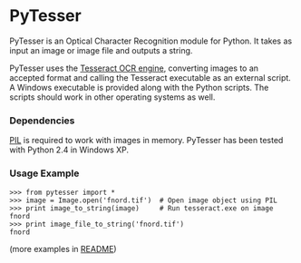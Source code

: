 # PyTesser #

PyTesser is an Optical Character Recognition module for Python.  It takes as input an image or image file and outputs a string.

PyTesser uses the [Tesseract OCR engine](http://code.google.com/p/tesseract-ocr/), converting images to an accepted format and calling the Tesseract executable as an external script.  A Windows executable is provided along with the Python scripts.  The scripts should work in other operating systems as well.

### Dependencies ###

[PIL](http://www.pythonware.com/products/pil/) is required to work with images in memory.  PyTesser has been tested with Python 2.4 in Windows XP.

### Usage Example ###

```
>>> from pytesser import *
>>> image = Image.open('fnord.tif')  # Open image object using PIL
>>> print image_to_string(image)     # Run tesseract.exe on image
fnord
>>> print image_file_to_string('fnord.tif')
fnord
```

(more examples in [README](README.md))